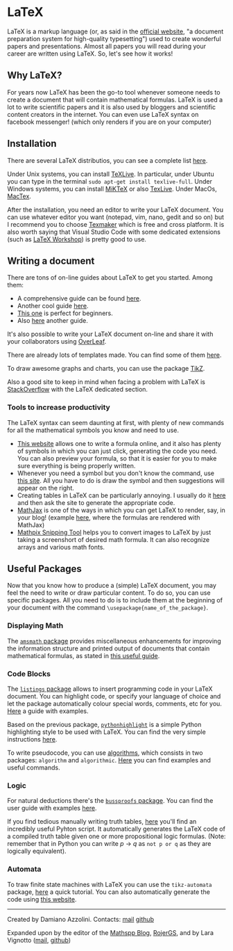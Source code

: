 # LaTeX
LaTeX is a markup language (or, as said in the [official website](https://www.latex-project.org/about/), "a document preparation system for high-quality typesetting") used to create wonderful papers and presentations. Almost all papers you will read during your career are written using LaTeX. So, let's see how it works!

## Why LaTeX?
For years now LaTeX has been the go-to tool whenever someone needs to create a document that will contain mathematical formulas. LaTeX is used a lot to write scientific papers and it is also used by bloggers and scientific content creators in the internet. You can even use LaTeX syntax on facebook messenger! (which only renders if you are on your computer)

## Installation
There are several LaTeX distributios, you can see a complete list [here](http://www.tug.org/interest.html#free).

Under Unix systems, you can install [TeXLive](http://www.tug.org/texlive/). In particular, under Ubuntu you can type in the terminal `sudo apt-get install texlive-full`. 
Under Windows systems, you can install [MiKTeX](https://miktex.org/) or also [TexLive](http://www.tug.org/texlive/).
Under MacOs, [MacTex](http://www.tug.org/mactex/).

After the installation, you need an editor to write your LaTeX document. You can use whatever editor you want (notepad, vim, nano, gedit and so on) but I recommend you to choose [Texmaker](http://www.xm1math.net/texmaker/) which is free and cross platform. It is also worth saying that Visual Studio Code with some dedicated extensions (such as [LaTeX Workshop](https://marketplace.visualstudio.com/items?itemName=James-Yu.latex-workshop)) is pretty good to use.

## Writing a document
There are tons of on-line guides about LaTeX to get you started. Among them:
- A comprehensive guide can be found [here](https://en.wikibooks.org/wiki/LaTeX).
- Another cool guide [here](https://www.latex-tutorial.com/tutorials/).
- [This one](http://www.docs.is.ed.ac.uk/skills/documents/3722/3722-2014.pdf) is perfect for beginners.
- Also [here](http://web.mit.edu/rsi/www/pdfs/new-latex.pdf) another guide.

It's also possible to write your LaTeX document on-line and share it with your collaborators using [OverLeaf](https://www.overleaf.com/).

There are already lots of templates made. You can find some of them [here](https://www.latextemplates.com/).

To draw awesome graphs and charts, you can use the package [TikZ](https://en.wikipedia.org/wiki/PGF/TikZ).

Also a good site to keep in mind when facing a problem with LaTeX is [StackOverflow](https://tex.stackexchange.com/) with the LaTeX dedicated section.

### Tools to increase productivity
The LaTeX syntax can seem daunting at first, with plenty of new commands for all the mathematical symbols you know and need to use.
  - [This website](https://www.codecogs.com/latex/eqneditor.php) allows one to write a formula online, and it also has plenty of symbols in which you can just click, generating the code you need. You can also preview your formula, so that it is easier for you to make sure everything is being properly written.
  - Whenever you need a symbol but you don't know the command, use [this site](http://detexify.kirelabs.org/classify.html). All you have to do is draw the symbol and then suggestions will appear on the right.
  - Creating tables in LaTeX can be particularly annoying. I usually do it [here](https://www.tablesgenerator.com/) and then ask the site to generate the appropriate code.
  - [MathJax](https://www.mathjax.org/) is one of the ways in which you can get LaTeX to render, say, in your blog! (example [here](http://mathspp.blogspot.com/2018/11/twitter-proof-roots-go-hand-in-hand.html), where the formulas are rendered with MathJax)
  - [Mathpix Snipping Tool](https://mathpix.com/) helps you to convert images to LaTeX by just taking a screenshort of desired math formula. It can also recognize arrays and various math fonts.

## Useful Packages

Now that you know how to produce a (simple) LaTeX document, you may feel the need to write or draw particular content. To do so, you can use specific packages. All you need to do is to include them at the beginning of your document with the command `\usepackage{name_of_the_package}`.

### Displaying Math

The [`amsmath` package](https://ctan.org/pkg/amsmath) provides miscellaneous enhancements for improving the information structure and printed output of documents that contain mathematical formulas, as stated in [this useful guide](http://texdoc.net/texmf-dist/doc/latex/amsmath/amsldoc.pdf).

### Code Blocks

The [`listings` package](https://ctan.org/pkg/listings) allows to insert programming code in your LaTeX document. You can highlight code, or specify your language of choice and let the package automatically colour special words, comments, etc for you. [Here](https://www.overleaf.com/learn/latex/Code_listing) a guide with examples.

Based on the previous package, [`pythonhighlight`](https://ctan.org/pkg/pythonhighlight) is a simple Python highlighting style to be used with LaTeX. You can find the very simple instructions [here](https://github.com/olivierverdier/python-latex-highlighting).

To write pseudocode, you can use [algorithms](https://ctan.org/pkg/algorithms), which consists in two packages: `al­go­rithm` and `al­go­rith­mic`. [Here](https://math-linux.com/latex-26/faq/latex-faq/article/how-to-write-algorithm-and-pseudocode-in-latex-usepackage-algorithm-usepackage-algorithmic) you can find examples and useful commands.

### Logic

For natural deductions there's the [`bussproofs` package](https://ctan.org/pkg/bussproofs). You can find the user guide with examples [here](https://www.math.ucsd.edu/~sbuss/ResearchWeb/bussproofs/BussGuide2_Smith2012.pdf).

If you find tedious manually writing truth tables, [here](http://www.siafoo.net/snippet/249) you'll find an incredibly useful Pyhton script. It automatically generates the LaTeX code of a compiled truth table given one or more propositional logic formulas. (Note: remember that in Python you can write *p* &rarr; *q* as `not p or q` as they are logically equivalent).

### Automata

To traw finite state machines with LaTeX you can use the `tikz-automata` package, [here](https://www3.nd.edu/~kogge/courses/cse30151-fa17/Public/other/tikz_tutorial.pdf) a quick tutorial. You can also automatically generate the code using [this website](https://notendur.hi.is/aee11/automataLatexGen/).

------------
Created by Damiano Azzolini. Contacts: [mail](mailto:damiazz94@gmail.com) [github](https://github.com/damianoazzolini)

Expanded upon by the editor of the [Mathspp Blog](https://mathspp.blogspot.com), [RojerGS](https://github.com/RojerGS), and by Lara Vignotto ([mail](mailto:lara.vignotto@gmail.com), [github](https://github.com/laravignotto))
